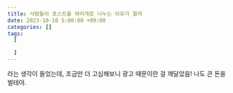 ```yaml
---
title: 사람들이 포스트를 여러개로 나누는 이유가 뭘까
date: 2023-10-10 5:00:00 +09:00
categories: []
tags:
  [

  ]
---
```


라는 생각이 들었는데, 조금만 더 고심해보니 광고 때문이란 걸 깨달았음!
나도 큰 돈을 벌테야.
